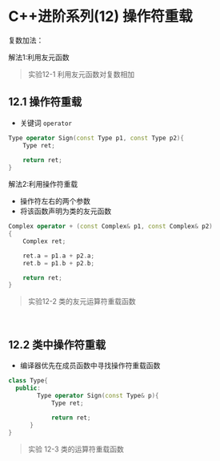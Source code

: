# C++进阶系列(12) 操作符重载

复数加法：

解法1:利用友元函数

> 实验12-1 利用友元函数对复数相加



## 12.1 操作符重载

- 关键词 `operator` 

```C++
Type operator Sign(const Type p1, const Type p2){
  	Type ret;
  
  	return ret;
}
```

解法2:利用操作符重载

- 操作符左右的两个参数
- 将该函数声明为类的友元函数

```C++
Complex operator + (const Complex& p1, const Complex& p2)
{
    Complex ret;

    ret.a = p1.a + p2.a;
    ret.b = p1.b + p2.b;

    return ret;
}
```

> 实验12-2 类的友元运算符重载函数

</br>

## 12.2 类中操作符重载

- 编译器优先在成员函数中寻找操作符重载函数

```C++
class Type{
  public:
  		Type operator Sign(const Type& p){
        	Type ret;
        
        	return ret;
      }
}
```

> 实验 12-3 类的运算符重载函数











